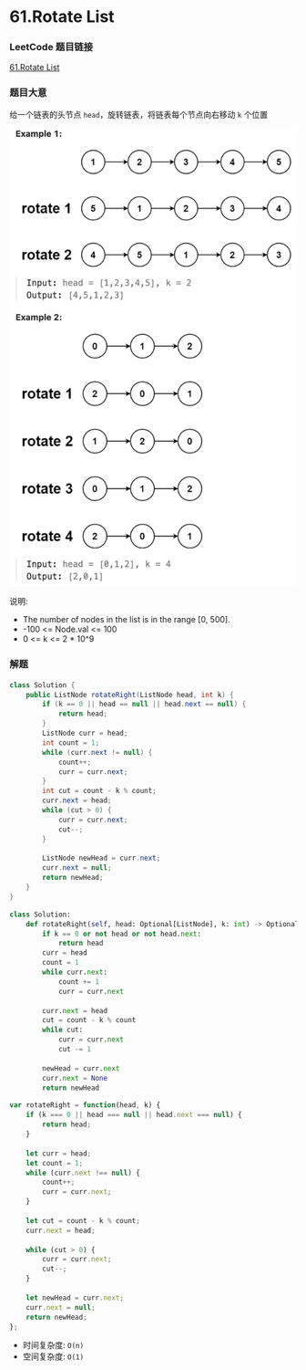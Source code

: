 # 61.Rotate List

### LeetCode 题目链接

[61.Rotate List](https://leetcode.com/problems/rotate-list/)

### 题目大意

给一个链表的头节点 `head`，旋转链表，将链表每个节点向右移动 `k` 个位置

![alt text](example21.png)

说明:
- The number of nodes in the list is in the range [0, 500].
- -100 <= Node.val <= 100
- 0 <= k <= 2 * 10^9

### 解题

```java
class Solution {
    public ListNode rotateRight(ListNode head, int k) {
        if (k == 0 || head == null || head.next == null) {
            return head;
        }
        ListNode curr = head;
        int count = 1;
        while (curr.next != null) {
            count++;
            curr = curr.next;
        }
        int cut = count - k % count;
        curr.next = head;
        while (cut > 0) {
            curr = curr.next;
            cut--;
        }

        ListNode newHead = curr.next;
        curr.next = null;
        return newHead;
    }
}
```
```python
class Solution:
    def rotateRight(self, head: Optional[ListNode], k: int) -> Optional[ListNode]:
        if k == 0 or not head or not head.next:
            return head
        curr = head
        count = 1
        while curr.next:
            count += 1
            curr = curr.next
            
        curr.next = head
        cut = count - k % count
        while cut:
            curr = curr.next
            cut -= 1

        newHead = curr.next
        curr.next = None
        return newHead
```
```js
var rotateRight = function(head, k) {
    if (k === 0 || head === null || head.next === null) {
        return head;
    }

    let curr = head;
    let count = 1;
    while (curr.next !== null) {
        count++;
        curr = curr.next;
    }

    let cut = count - k % count;
    curr.next = head;

    while (cut > 0) {
        curr = curr.next;
        cut--;
    }

    let newHead = curr.next;
    curr.next = null;
    return newHead;
};
```

- 时间复杂度: `O(n)`
- 空间复杂度: `O(1)`